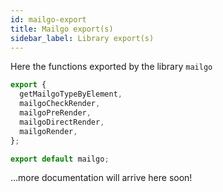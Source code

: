 ```yaml
---
id: mailgo-export
title: Mailgo export(s)
sidebar_label: Library export(s)
---
```


Here the functions exported by the library `mailgo`

```js
export {
  getMailgoTypeByElement,
  mailgoCheckRender,
  mailgoPreRender,
  mailgoDirectRender,
  mailgoRender,
};

export default mailgo;
```

...more documentation will arrive here soon!

